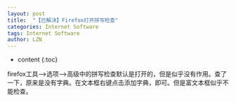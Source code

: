 ```yaml
---
layout: post
title:  "【已解决】Firefox打开拼写检查" 
categories: Internet Software
tags: Internet Software
author: LZN
---
```


* content
{:toc}

firefox工具--&gt;选项--&gt;高级中的拼写检查默认是打开的，但是似乎没有作用。查了一下，原来是没有字典。在文本框右键点击添加字典，即可。但是富文本框似乎不能检查。